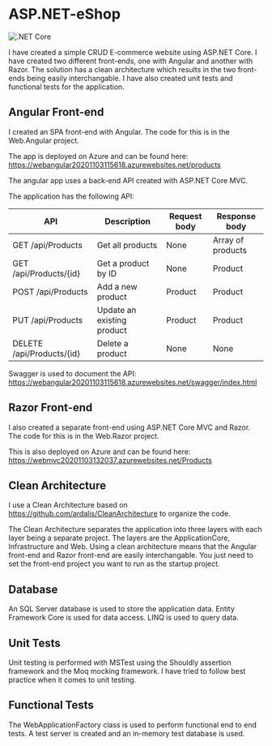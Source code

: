 # ASP.NET-eShop

![.NET Core](https://github.com/gchurch/Ganges/workflows/.NET%20Core/badge.svg?branch=master)

I have created a simple CRUD E-commerce website using ASP.NET Core. I have created two different front-ends, one with Angular and another with Razor. The solution has a clean architecture which results in the two front-ends being easily interchangable. I have also created unit tests and functional tests for the application.

## Angular Front-end

I created an SPA front-end with Angular. The code for this is in the Web.Angular project.

The app is deployed on Azure and can be found here: https://webangular20201103115618.azurewebsites.net/products

The angular app uses a back-end API created with ASP.NET Core MVC.

The application has the following API:

| API                       | Description                | Request body | Response body     |
| ------------------------- | -------------------------- | ------------ | ----------------- |
| GET /api/Products         | Get all products           | None         | Array of products |
| GET /api/Products/{id}    | Get a product by ID        | None         | Product           |
| POST /api/Products        | Add a new product          | Product      | Product           |
| PUT /api/Products         | Update an existing product | Product      | Product           |
| DELETE /api/Products/{id} | Delete a product           | None         | None              |

Swagger is used to document the API: https://webangular20201103115618.azurewebsites.net/swagger/index.html

## Razor Front-end

I also created a separate front-end using ASP.NET Core MVC and Razor. The code for this is in the Web.Razor project.

This is also deployed on Azure and can be found here: https://webmvc20201103132037.azurewebsites.net/Products

## Clean Architecture

I use a Clean Architecture based on https://github.com/ardalis/CleanArchitecture to organize the code.

The Clean Architecture separates the application into three layers with each layer being a separate project. The layers are the ApplicationCore, Infrastructure and Web. Using a clean architecture means that the Angular front-end and Razor front-end are easily interchangable. You just need to set the front-end project you want to run as the startup project.

## Database

An SQL Server database is used to store the application data. Entity Framework Core is used for data access. LINQ is used to query data.

## Unit Tests

Unit testing is performed with MSTest using the Shouldly assertion framework and the Moq mocking framework. I have tried to follow best practice when it comes to unit testing.

## Functional Tests

The WebApplicationFactory class is used to perform functional end to end tests. A test server is created and an in-memory test database is used.
